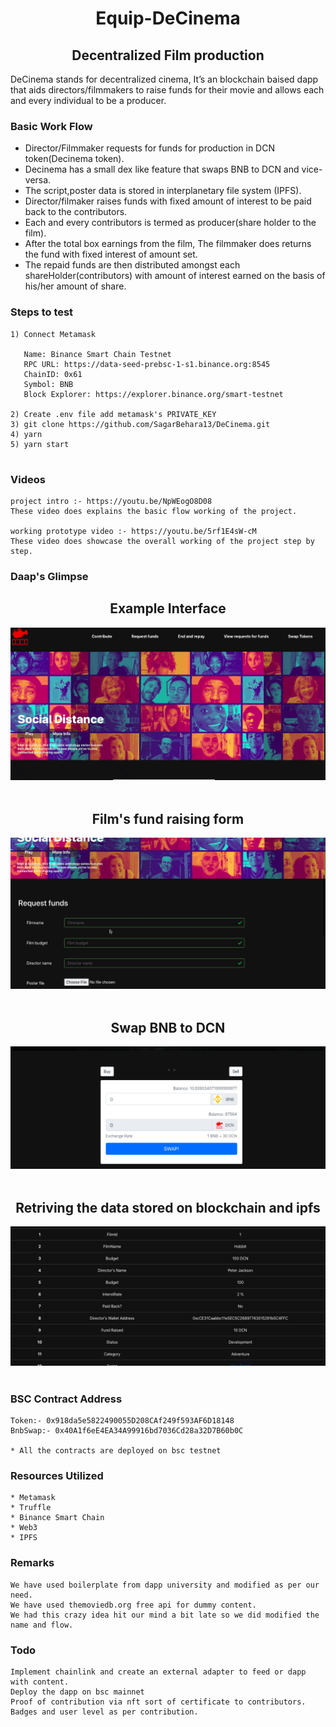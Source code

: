 <h1 align="center">Equip-DeCinema</h1>
<h2 align="center">Decentralized Film production</h2>
DeCinema stands for decentralized cinema, It’s an blockchain baised dapp that aids directors/filmmakers to raise funds for their movie and allows each and every individual to be a producer. 

### Basic Work Flow
* Director/Filmmaker requests for funds for production in DCN token(Decinema token).
* Decinema has a small dex like feature that swaps BNB to DCN and vice-versa.
* The script,poster data is stored in interplanetary file system (IPFS).
* Director/filmaker raises funds with fixed amount of interest to be paid back to the contributors.
* Each and every contributors is termed as producer(share holder to the film).
* After the total box earnings from the film, The filmmaker does returns the fund with fixed interest of amount set.
* The repaid funds are then distributed amongst each shareHolder(contributors) with amount of interest earned on the basis of his/her amount
 of share.

### Steps to test
```
1) Connect Metamask
  
   Name: Binance Smart Chain Testnet
   RPC URL: https://data-seed-prebsc-1-s1.binance.org:8545
   ChainID: 0x61
   Symbol: BNB
   Block Explorer: https://explorer.binance.org/smart-testnet

2) Create .env file add metamask's PRIVATE_KEY
3) git clone https://github.com/SagarBehara13/DeCinema.git
4) yarn
5) yarn start
  
```

### Videos
```
project intro :- https://youtu.be/NpWEogO8D08
These video does explains the basic flow working of the project.

working prototype video :- https://youtu.be/5rf1E4sW-cM
These video does showcase the overall working of the project step by step.
```

### Daap's Glimpse
<h2 align="center"> Example Interface </h2>
<img src="https://github.com/SagarBehara13/DeCinema/blob/master/src/images/Screen%20Shot%202020-12-18%20at%203.03.50%20AM.png"><br></br>

<h2 align="center"> Film's fund raising form </h2>
<img src="https://github.com/SagarBehara13/DeCinema/blob/master/src/images/Screen%20Shot%202020-12-18%20at%203.04.05%20AM.png"><br></br>

<h2 align="center"> Swap BNB to DCN </h2>
<img src="https://github.com/SagarBehara13/DeCinema/blob/master/src/images/Screen%20Shot%202020-12-18%20at%203.04.48%20AM.png"><br></br>

<h2 align="center"> Retriving the data stored on blockchain and ipfs </h2>
<img src="https://github.com/SagarBehara13/DeCinema/blob/master/src/images/Screen%20Shot%202020-12-18%20at%203.05.29%20AM.png"><br></br>

### BSC Contract Address
```
Token:- 0x918da5e5822490055D208CAf249f593AF6D18148
BnbSwap:- 0x40A1f6eE4EA34A99916bd7036Cd28a32D7B60b0C

* All the contracts are deployed on bsc testnet
```
### Resources Utilized
```
* Metamask
* Truffle
* Binance Smart Chain
* Web3
* IPFS
```
### Remarks
```
We have used boilerplate from dapp university and modified as per our need.
We have used themoviedb.org free api for dummy content.
We had this crazy idea hit our mind a bit late so we did modified the name and flow.
```
### Todo
```
Implement chainlink and create an external adapter to feed or dapp with content.
Deploy the dapp on bsc mainnet
Proof of contribution via nft sort of certificate to contributors.
Badges and user level as per contribution.
```
